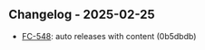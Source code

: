 ## Changelog - 2025-02-25

- [FC-548](https://fordeer.atlassian.net/FC-548): auto releases with content (0b5dbdb)

